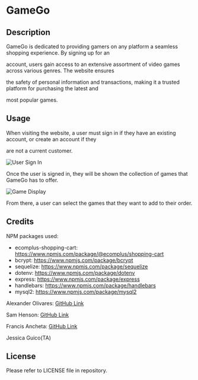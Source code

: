 # GameGo 

## Description

GameGo is dedicated to providing gamers on any platform a seamless shopping experience. By signing up for an 

account, users gain access to an extensive assortment of video games across various genres. The website ensures 

the safety of personal information and transactions, making it a trusted platform for purchasing the latest and 

most popular games.

## Usage 

When visiting the website, a user must sign in if they have an existing account, or create an account if they 

are not a current customer.

![User Sign In](https://github.com/alexanderolivares13/GameGo/assets/131290908/eecc77ac-1767-4e21-8f9d-e5947436074c)


Once the user is signed in, they will be shown the collection of games that GameGo has to offer.

![Game Display](https://github.com/alexanderolivares13/GameGo/assets/131290908/99f1a402-8cb9-4695-982b-f9677b7fc54a)

From there, a user can select the games that they want to add to their order.





## Credits 

NPM packages used:

- ecomplus-shopping-cart: https://www.npmjs.com/package/@ecomplus/shopping-cart
- bcrypt: https://www.npmjs.com/package/bcrypt
- sequelize: https://www.npmjs.com/package/sequelize
- dotenv: https://www.npmjs.com/package/dotenv
- express: https://www.npmjs.com/package/express
- handlebars: https://www.npmjs.com/package/handlebars
- mysql2: https://www.npmjs.com/package/mysql2

Alexander Olivares: [GitHub Link](https://github.com/alexanderolivares13)

Sam Henson: [GitHub Link](https://github.com/artorrias)

Francis Ancheta: [GitHub Link](https://github.com/frvnlol)

Jessica Guico(TA) 


## License

Please refer to LICENSE file in repository.

